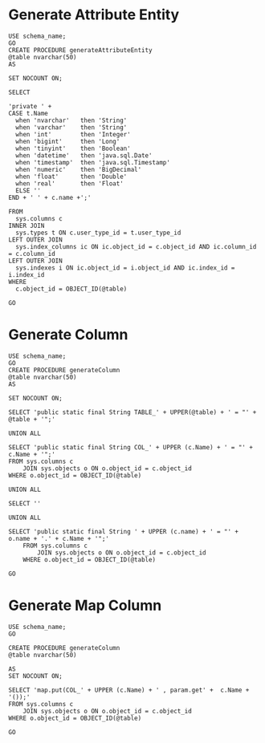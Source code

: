 # Generate Attribute Entity 
    USE schema_name;  
    GO  
    CREATE PROCEDURE generateAttributeEntity   
    @table nvarchar(50)   
    AS   

    SET NOCOUNT ON;  

    SELECT 

    'private ' + 
    CASE t.Name 
      when 'nvarchar'   then 'String'
      when 'varchar'    then 'String'
      when 'int'        then 'Integer'
      when 'bigint'     then 'Long'
      when 'tinyint'    then 'Boolean'
      when 'datetime'   then 'java.sql.Date'
      when 'timestamp'  then 'java.sql.Timestamp'
      when 'numeric'    then 'BigDecimal'
      when 'float'      then 'Double'
      when 'real'       then 'Float'
      ELSE ''
    END + ' ' + c.name +';'

    FROM    
      sys.columns c
    INNER JOIN 
      sys.types t ON c.user_type_id = t.user_type_id
    LEFT OUTER JOIN 
      sys.index_columns ic ON ic.object_id = c.object_id AND ic.column_id = c.column_id
    LEFT OUTER JOIN 
      sys.indexes i ON ic.object_id = i.object_id AND ic.index_id = i.index_id
    WHERE
      c.object_id = OBJECT_ID(@table) 
      
    GO  

# Generate Column 
    USE schema_name;  
    GO  
    CREATE PROCEDURE generateColumn   
    @table nvarchar(50)   
    AS   

    SET NOCOUNT ON;  
	
	SELECT 'public static final String TABLE_' + UPPER(@table) + ' = "' + @table + '";'

	UNION ALL

	SELECT 'public static final String COL_' + UPPER (c.Name) + ' = "' +  c.Name + '";'
	FROM sys.columns c
		JOIN sys.objects o ON o.object_id = c.object_id
	WHERE o.object_id = OBJECT_ID(@table)

	UNION ALL

	SELECT '' 

	UNION ALL

	SELECT 'public static final String ' + UPPER (c.name) + ' = "' + o.name + '.' + c.Name + '";'
		FROM sys.columns c 
			JOIN sys.objects o ON o.object_id = c.object_id
		WHERE o.object_id = OBJECT_ID(@table)
      
    GO  
    
   # Generate Map Column
    USE schema_name;  
    GO  
    
    CREATE PROCEDURE generateColumn   
    @table nvarchar(50)   
    
    AS
    SET NOCOUNT ON;  
    
    SELECT 'map.put(COL_' + UPPER (c.Name) + ' , param.get' +  c.Name + '());'
	FROM sys.columns c
		JOIN sys.objects o ON o.object_id = c.object_id
	WHERE o.object_id = OBJECT_ID(@table)
      
    GO  
